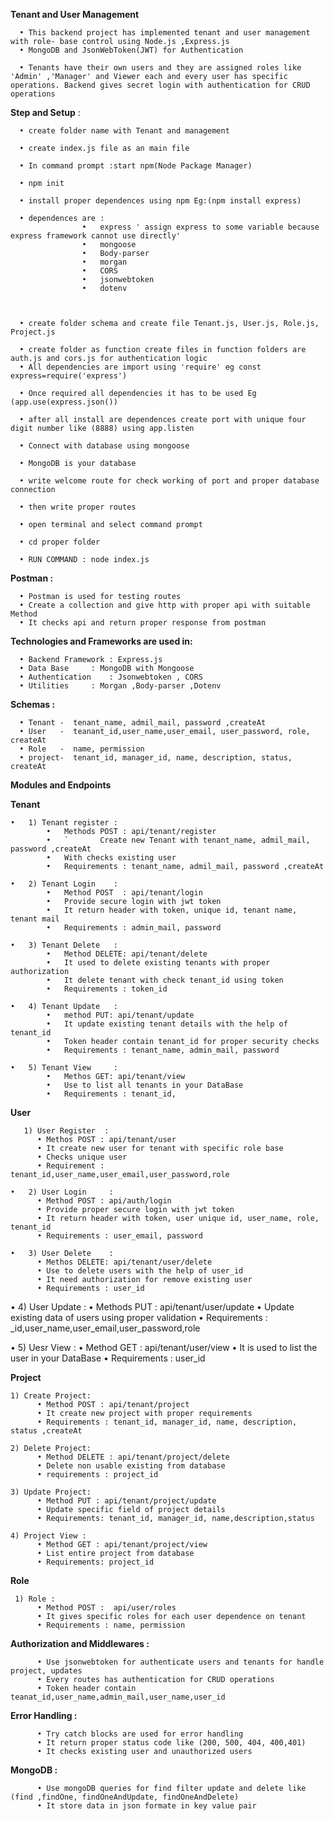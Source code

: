 **Tenant and User Management**

      •	This backend project has implemented tenant and user management with role- base control using Node.js ,Express.js 
      •	MongoDB and JsonWebToken(JWT) for Authentication

      •	Tenants have their own users and they are assigned roles like 'Admin' ,'Manager' and Viewer each and every user has specific operations. Backend gives secret login with authentication for CRUD operations 

**Step and Setup** :

      •	create folder name with Tenant and management

      •	create index.js file as an main file

      •	In command prompt :start npm(Node Package Manager)

      •	npm init 

      •	install proper dependences using npm Eg:(npm install express)

      •	dependences are :
                    •	express ' assign express to some variable because express framework cannot use directly'
                    •	mongoose
                    •	Body-parser
                    •	morgan
                    •	CORS
                    •	jsonwebtoken
                    •	dotenv



      •	create folder schema and create file Tenant.js, User.js, Role.js, Project.js

      •	create folder as function create files in function folders are auth.js and cors.js for authentication logic 
      •	All dependencies are import using 'require' eg const express=require('express')
      
      •	Once required all dependencies it has to be used Eg (app.use(express.json())
      
      •	after all install are dependences create port with unique four digit number like (8888) using app.listen

      •	Connect with database using mongoose  
      
      •	MongoDB is your database 
      
      •	write welcome route for check working of port and proper database connection
      
      •	then write proper routes
      
      •	open terminal and select command prompt
      
      •	cd proper folder 
      
      •	RUN COMMAND : node index.js

**Postman :**

      •	Postman is used for testing routes 
      •	Create a collection and give http with proper api with suitable Method 
      •	It checks api and return proper response from postman



**Technologies and Frameworks are used in:**

      •	Backend Framework : Express.js
      •	Data Base	  : MongoDB with Mongoose
      •	Authentication 	  : Jsonwebtoken , CORS
      •	Utilities	  : Morgan ,Body-parser ,Dotenv

**Schemas :**

      •	Tenant -  tenant_name, admil_mail, password ,createAt
      •	User   -  teanant_id,user_name,user_email, user_password, role, createAt
      •	Role   -  name, permission
      •	project-  tenant_id, manager_id, name, description, status, createAt

**Modules and Endpoints**

**Tenant**


    •	1) Tenant register :
            •	Methods POST : api/tenant/register 
            •	`		Create new Tenant with tenant_name, admil_mail, password ,createAt
            •	With checks existing user
            •	Requirements : tenant_name, admil_mail, password ,createAt

    •	2) Tenant Login    :
            •	Method POST  : api/tenant/login
            •	Provide secure login with jwt token
            •	It return header with token, unique id, tenant name, tenant mail
            •	Requirements : admin_mail, password
            
    •	3) Tenant Delete   : 
            •	Method DELETE: api/tenant/delete
            •	It used to delete existing tenants with proper authorization 
            •	It delete tenant with check tenant_id using token
            •	Requirements : token_id 
            
    •	4) Tenant Update   : 
            •	method PUT: api/tenant/update
            •	It update existing tenant details with the help of tenant_id 
            •	Token header contain tenant_id for proper security checks
            •	Requirements : tenant_name, admin_mail, password
            
    •	5) Tenant View     : 
            •	Methos GET: api/tenant/view
            •	Use to list all tenants in your DataBase
            •	Requirements : tenant_id, 

**User**

       1) User Register  :
          •	Methos POST : api/tenant/user
          •	It create new user for tenant with specific role base 
          •	Checks unique user 
          •	Requirement : tenant_id,user_name,user_email,user_password,role

    •	2) User Login     : 
          •	Method POST : api/auth/login
          •	Provide proper secure login with jwt token
          •	It return header with token, user unique id, user_name, role, tenant_id
          •	Requirements : user_email, password

    •	3) User Delete    : 
          •	Methos DELETE: api/tenant/user/delete
          •	Use to delete users with the help of user_id
          •	It need authorization for remove existing user
          •	Requirements : user_id
          
  •	 4) User Update    :
          •	Methods PUT : api/tenant/user/update 
          •	Update existing data of users using proper validation 
          •	Requirements : _id,user_name,user_email,user_password,role
          

  •	 5) Uesr View     :
          •	Method GET  : api/tenant/user/view
          •	It is used to list the user in your DataBase
          •	Requirements : user_id
          

**Project**


    1) Create Project:
          •	Method POST : api/tenant/project
          •	It create new project with proper requirements 
          •	Requirements : tenant_id, manager_id, name, description, status ,createAt

    2) Delete Project:
          •	Method DELETE : api/tenant/project/delete
          •	Delete non usable existing from database
          •	requirements : project_id

    3) Update Project: 
          •	Method PUT : api/tenant/project/update
          •	Update specific field of project details 
          •	Requirements: tenant_id, manager_id, name,description,status  

    4) Project View :
          •	Method GET : api/tenant/project/view
          •	List entire project from database
          •	Requirements: project_id

**Role**

     1) Role :	
          •	Method POST :  api/user/roles
          •	It gives specific roles for each user dependence on tenant
          •	Requirements : name, permission 

**Authorization and Middlewares :**

          •	Use jsonwebtoken for authenticate users and tenants for handle project, updates 
          •	Every routes has authentication for CRUD operations 
          •	Token header contain teanat_id,user_name,admin_mail,user_name,user_id

**Error Handling :**

          •	Try catch blocks are used for error handling 
          •	It return proper status code like (200, 500, 404, 400,401)
          •	It checks existing user and unauthorized users

**MongoDB :** 

          •	Use mongoDB queries for find filter update and delete like (find ,findOne, findOneAndUpdate, findOneAndDelete)
          •	It store data in json formate in key value pair 




